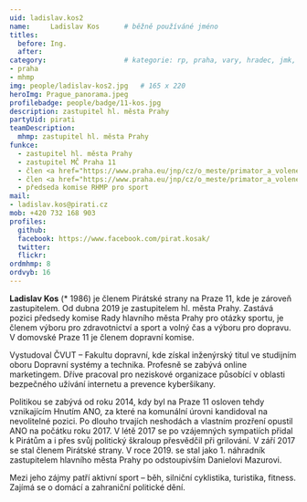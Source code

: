 ```yaml
---
uid: ladislav.kos2
name:     Ladislav Kos  	# běžně používáné jméno
titles:
  before: Ing. 
  after:
category:                 	# kategorie: rp, praha, vary, hradec, jmk, senat
- praha
- mhmp
img: people/ladislav-kos2.jpg   # 165 x 220
heroImg: Prague_panorama.jpeg
profilebadge: people/badge/11-kos.jpg
description: zastupitel hl. města Prahy
partyUid: pirati
teamDescription:
  mhmp: zastupitel hl. města Prahy
funkce: 
  - zastupitel hl. města Prahy
  - zastupitel MČ Praha 11
  - člen <a href="https://www.praha.eu/jnp/cz/o_meste/primator_a_volene_organy/zastupitelstvo/vybory_zastupitelstva/index.html?committeeId=33570">Výboru pro dopravu</a>
  - člen <a href="https://www.praha.eu/jnp/cz/o_meste/primator_a_volene_organy/zastupitelstvo/vybory_zastupitelstva/index.html?committeeId=35744">Výboru pro sport a volný čas ZHMP</a>
  - předseda komise RHMP pro sport
mail:
- ladislav.kos@pirati.cz
mob: +420 732 168 903
profiles:
  github:       
  facebook: https://www.facebook.com/pirat.kosak/
  twitter: 		  
  flickr:		  
ordmhmp: 8
ordvyb: 16
---
```


**Ladislav Kos** (* 1986) je členem Pirátské strany na Praze 11, kde je zároveň zastupitelem. Od dubna 2019 je zastupitelem hl. města Prahy. Zastává pozici předsedy komise Rady hlavního města Prahy pro otázky sportu, je členem výboru pro zdravotnictví a sport a volný čas a výboru pro dopravu. V domovské Praze 11 je členem dopravní komise.

Vystudoval ČVUT – Fakultu dopravní, kde získal inženýrský titul ve studijním oboru Dopravní systémy a technika. Profesně se zabývá online marketingem. Dříve pracoval pro neziskové organizace působící v oblasti bezpečného užívání internetu a prevence kyberšikany. 

Politikou se zabývá od roku 2014, kdy byl na Praze 11 osloven tehdy vznikajícím Hnutím ANO, za které na komunální úrovni kandidoval na nevolitelné pozici. Po dlouho trvajích neshodách a vlastním prozření opustil ANO na počátku roku 2017. V létě 2017 se po vzájemných sympatiích přidal k Pirátům a i přes svůj politický škraloup přesvědčil při grilování. V září 2017 se stal členem Pirátské strany. V roce 2019. se stal jako 1. náhradník zastupitelem hlavního města Prahy po odstoupivším Danielovi Mazurovi. 

Mezi jeho zájmy patří aktivní sport – běh, silniční cyklistika, turistika, fitness. Zajímá se o domácí a zahraniční politické dění. 


